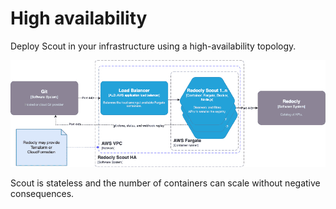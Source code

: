 # High availability

Deploy Scout in your infrastructure using a high-availability topology.

![scout deployment diagram](./images/scout-deployment.png)

Scout is stateless and the number of containers can scale without negative consequences.
